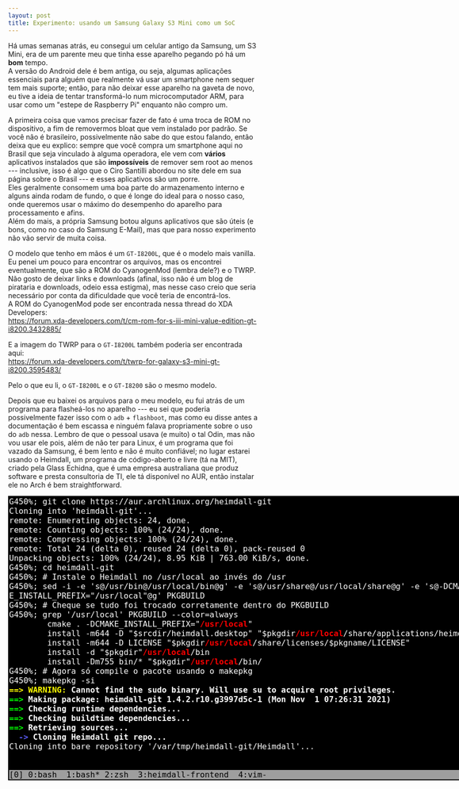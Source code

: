 ```yaml
---
layout: post
title: Experimento: usando um Samsung Galaxy S3 Mini como um SoC
---
```


Há umas semanas atrás, eu consegui um celular antigo da Samsung, um S3 Mini, era
de um parente meu que tinha esse aparelho pegando pó há um **bom** tempo.  
A versão do Android dele é bem antiga, ou seja, algumas aplicações essenciais
para alguém que realmente vá usar um smartphone nem sequer tem mais suporte;
então, para não deixar esse aparelho na gaveta de novo, eu tive a ideia de
tentar transformá-lo num microcomputador ARM, para usar como um "estepe de
Raspberry Pi" enquanto não compro um.  

A primeira coisa que vamos precisar fazer de fato é uma troca de ROM no dispositivo,
a fim de removermos bloat que vem instalado por padrão. Se você não é brasileiro,
possivelmente não sabe do que estou falando, então deixa que eu explico: sempre
que você compra um smartphone aqui no Brasil que seja vinculado à alguma
operadora, ele vem com **vários** aplicativos instalados que são **impossíveis**
de remover sem root ao menos --- inclusive, isso é algo que o Ciro Santilli
abordou no site dele em sua página sobre o Brasil --- e esses aplicativos são um
porre.  
Eles geralmente consomem uma boa parte do armazenamento interno e alguns ainda
rodam de fundo, o que é longe do ideal para o nosso caso, onde queremos usar o
máximo do desempenho do aparelho para processamento e afins.  
Além do mais, a própria Samsung botou alguns aplicativos que são úteis (e bons,
como no caso do Samsung E-Mail), mas que para nosso experimento não vão servir
de muita coisa.  

O modelo que tenho em mãos é um `GT-I8200L`, que é o modelo mais vanilla.   
Eu penei um pouco para encontrar os arquivos, mas os encontrei eventualmente,
que são a ROM do CyanogenMod (lembra dele?) e o TWRP.  
Não gosto de deixar links e downloads (afinal, isso não é um blog de pirataria e
downloads, odeio essa estigma), mas nesse caso creio que seria necessário por
conta da dificuldade que você teria de encontrá-los.  
A ROM do CyanogenMod pode ser encontrada nessa thread do XDA Developers:  
https://forum.xda-developers.com/t/cm-rom-for-s-iii-mini-value-edition-gt-i8200.3432885/  

E a imagem do TWRP para o `GT-I8200L` também poderia ser encontrada aqui:  
https://forum.xda-developers.com/t/twrp-for-galaxy-s3-mini-gt-i8200.3595483/  

Pelo o que eu li, o `GT-I8200L` e o `GT-I8200` são o mesmo modelo.  

Depois que eu baixei os arquivos para o meu modelo, eu fui atrás de um programa
para flasheá-los no aparelho --- eu sei que poderia possivelmente fazer isso com
o `adb` + `flashboot`, mas como eu disse antes a documentação é bem escassa e
ninguém falava propriamente sobre o uso do `adb` nessa. Lembro de que o pessoal
usava (e muito) o tal Odin, mas não vou usar ele pois, além de não ter para
Linux, é um programa que foi vazado da Samsung, é bem lento e não é muito
confiável; no lugar estarei usando o Heimdall, um programa de código-aberto e
livre (tá na MIT), criado pela Glass Echidna, que é uma empresa australiana que
produz software e presta consultoria de TI, ele tá disponível no AUR, então
instalar ele no Arch é bem straightforward.

 <StYlE>
  body, pre { margin: 0 }
  #vt100 {
    float: left;
    font-size: 12pt;
    border: 0px solid rgb(0.00%, 0.00%, 0.00%);
    padding: 2px;
    background: rgb(0.00%, 0.00%, 0.00%)
  }
  .ul { text-decoration: underline }
  .bd { font-weight: bold }
  .it { font-style: italic }
  .st { text-decoration: line-through }
  .lu { text-decoration: line-through underline }
  </styLe>
 
 
  <diV id='vt100'>
   <pRE><spaN class=' od ' style='color: rgb(100.00%, 100.00%, 100.00%); background: rgb(0.00%, 0.00%, 0.00%)'>G450%; git clone https://aur.archlinux.org/heimdall-git                                                                       </sPan>
<span class=' ev ' style='color: rgb(100.00%, 100.00%, 100.00%); background: rgb(0.00%, 0.00%, 0.00%)'>Cloning into 'heimdall-git'...                                                                                                </Span>
<span class=' od ' style='color: rgb(100.00%, 100.00%, 100.00%); background: rgb(0.00%, 0.00%, 0.00%)'>remote: Enumerating objects: 24, done.                                                                                        </spaN>
<SPAN class=' ev ' style='color: rgb(100.00%, 100.00%, 100.00%); background: rgb(0.00%, 0.00%, 0.00%)'>remote: Counting objects: 100% (24/24), done.                                                                                 </SPaN>
<Span class=' od ' style='color: rgb(100.00%, 100.00%, 100.00%); background: rgb(0.00%, 0.00%, 0.00%)'>remote: Compressing objects: 100% (24/24), done.                                                                              </spaN>
<sPaN class=' ev ' style='color: rgb(100.00%, 100.00%, 100.00%); background: rgb(0.00%, 0.00%, 0.00%)'>remote: Total 24 (delta 0), reused 24 (delta 0), pack-reused 0                                                                </sPan>
<sPaN class=' od ' style='color: rgb(100.00%, 100.00%, 100.00%); background: rgb(0.00%, 0.00%, 0.00%)'>Unpacking objects: 100% (24/24), 8.95 KiB | 763.00 KiB/s, done.                                                               </SPAn>
<Span class=' ev ' style='color: rgb(100.00%, 100.00%, 100.00%); background: rgb(0.00%, 0.00%, 0.00%)'>G450%; cd heimdall-git                                                                                                        </span>
<spAn class=' od ' style='color: rgb(100.00%, 100.00%, 100.00%); background: rgb(0.00%, 0.00%, 0.00%)'>G450%; # Instale o Heimdall no /usr/local ao invés do /usr                                                                    </SPaN>
<SPAN class=' od ' style='color: rgb(100.00%, 100.00%, 100.00%); background: rgb(0.00%, 0.00%, 0.00%)'>G450%; sed -i -e 's@/usr/bin@/usr/local/bin@g' -e 's@/usr/share@/usr/local/share@g' -e 's@-DCMAKE_INSTALL_PREFIX="/usr"@-DCMAK</SPAn>
<SPAN class=' ev ' style='color: rgb(100.00%, 100.00%, 100.00%); background: rgb(0.00%, 0.00%, 0.00%)'>E_INSTALL_PREFIX="/usr/local"@g' PKGBUILD                                                                                     </sPAn>
<sPAn class=' od ' style='color: rgb(100.00%, 100.00%, 100.00%); background: rgb(0.00%, 0.00%, 0.00%)'>G450%; # Cheque se tudo foi trocado corretamente dentro do PKGBUILD                                                           </SPan>
<SPaN class=' od ' style='color: rgb(100.00%, 100.00%, 100.00%); background: rgb(0.00%, 0.00%, 0.00%)'>G450%; grep '/usr/local' PKGBUILD --color=always                                                                              </SpAN>
<SpaN class=' ev ' style='color: rgb(100.00%, 100.00%, 100.00%); background: rgb(0.00%, 0.00%, 0.00%)'>        cmake . -DCMAKE_INSTALL_PREFIX="</sPan><SPan class=' ev bd ' style='color: rgb(100.00%, 0.00%, 0.00%); background: rgb(0.00%, 0.00%, 0.00%)'>/usr/local</SPaN><SPaN class=' ev ' style='color: rgb(100.00%, 100.00%, 100.00%); background: rgb(0.00%, 0.00%, 0.00%)'>"                                                                           </sPan>
<sPAn class=' od ' style='color: rgb(100.00%, 100.00%, 100.00%); background: rgb(0.00%, 0.00%, 0.00%)'>        install -m644 -D "$srcdir/heimdall.desktop" "$pkgdir</spAn><SpAN class=' od bd ' style='color: rgb(100.00%, 0.00%, 0.00%); background: rgb(0.00%, 0.00%, 0.00%)'>/usr/local</SPan><Span class=' od ' style='color: rgb(100.00%, 100.00%, 100.00%); background: rgb(0.00%, 0.00%, 0.00%)'>/share/applications/heimdall.desktop"                   </sPAn>
<SpaN class=' ev ' style='color: rgb(100.00%, 100.00%, 100.00%); background: rgb(0.00%, 0.00%, 0.00%)'>        install -m644 -D LICENSE "$pkgdir</SpAN><spAn class=' ev bd ' style='color: rgb(100.00%, 0.00%, 0.00%); background: rgb(0.00%, 0.00%, 0.00%)'>/usr/local</SpAN><SPAn class=' ev ' style='color: rgb(100.00%, 100.00%, 100.00%); background: rgb(0.00%, 0.00%, 0.00%)'>/share/licenses/$pkgname/LICENSE"                                          </sPAN>
<sPaN class=' od ' style='color: rgb(100.00%, 100.00%, 100.00%); background: rgb(0.00%, 0.00%, 0.00%)'>        install -d "$pkgdir"</sPan><spAN class=' od bd ' style='color: rgb(100.00%, 0.00%, 0.00%); background: rgb(0.00%, 0.00%, 0.00%)'>/usr/local</sPAN><spAn class=' od ' style='color: rgb(100.00%, 100.00%, 100.00%); background: rgb(0.00%, 0.00%, 0.00%)'>/bin                                                                                    </sPaN>
<SpAn class=' ev ' style='color: rgb(100.00%, 100.00%, 100.00%); background: rgb(0.00%, 0.00%, 0.00%)'>        install -Dm755 bin/* "$pkgdir"</sPan><sPAn class=' ev bd ' style='color: rgb(100.00%, 0.00%, 0.00%); background: rgb(0.00%, 0.00%, 0.00%)'>/usr/local</SpaN><spaN class=' ev ' style='color: rgb(100.00%, 100.00%, 100.00%); background: rgb(0.00%, 0.00%, 0.00%)'>/bin/                                                                         </sPan>
<sPAn class=' od ' style='color: rgb(100.00%, 100.00%, 100.00%); background: rgb(0.00%, 0.00%, 0.00%)'>G450%; # Agora só compile o pacote usando o makepkg                                                                           </SpAN>
<SpAN class=' od ' style='color: rgb(100.00%, 100.00%, 100.00%); background: rgb(0.00%, 0.00%, 0.00%)'>G450%; makepkg -si                                                                                                            </Span>
<SPaN class=' ev bd ' style='color: rgb(100.00%, 100.00%, 0.00%); background: rgb(0.00%, 0.00%, 0.00%)'>==&gt; WARNING:</sPaN><SPAN class=' ev bd ' style='color: rgb(100.00%, 100.00%, 100.00%); background: rgb(0.00%, 0.00%, 0.00%)'> Cannot find the sudo binary. Will use su to acquire root privileges.</sPAN><SPAN class=' ev ' style='color: rgb(100.00%, 100.00%, 100.00%); background: rgb(0.00%, 0.00%, 0.00%)'>                                             </sPAn>
<SPAn class=' od bd ' style='color: rgb(0.00%, 100.00%, 0.00%); background: rgb(0.00%, 0.00%, 0.00%)'>==&gt;</SPan><sPan class=' od bd ' style='color: rgb(100.00%, 100.00%, 100.00%); background: rgb(0.00%, 0.00%, 0.00%)'> Making package: heimdall-git 1.4.2.r10.g3997d5c-1 (Mon Nov  1 07:26:31 2021)</spAn><sPAn class=' od ' style='color: rgb(100.00%, 100.00%, 100.00%); background: rgb(0.00%, 0.00%, 0.00%)'>                                              </SpAn>
<SPAN class=' ev bd ' style='color: rgb(0.00%, 100.00%, 0.00%); background: rgb(0.00%, 0.00%, 0.00%)'>==&gt;</sPAn><SpAn class=' ev bd ' style='color: rgb(100.00%, 100.00%, 100.00%); background: rgb(0.00%, 0.00%, 0.00%)'> Checking runtime dependencies...</sPan><SpAN class=' ev ' style='color: rgb(100.00%, 100.00%, 100.00%); background: rgb(0.00%, 0.00%, 0.00%)'>                                                                                          </Span>
<spaN class=' od bd ' style='color: rgb(0.00%, 100.00%, 0.00%); background: rgb(0.00%, 0.00%, 0.00%)'>==&gt;</spAn><SPAn class=' od bd ' style='color: rgb(100.00%, 100.00%, 100.00%); background: rgb(0.00%, 0.00%, 0.00%)'> Checking buildtime dependencies...</sPaN><Span class=' od ' style='color: rgb(100.00%, 100.00%, 100.00%); background: rgb(0.00%, 0.00%, 0.00%)'>                                                                                        </sPAN>
<SPaN class=' ev bd ' style='color: rgb(0.00%, 100.00%, 0.00%); background: rgb(0.00%, 0.00%, 0.00%)'>==&gt;</SPAn><SPAN class=' ev bd ' style='color: rgb(100.00%, 100.00%, 100.00%); background: rgb(0.00%, 0.00%, 0.00%)'> Retrieving sources...</spaN><spAN class=' ev ' style='color: rgb(100.00%, 100.00%, 100.00%); background: rgb(0.00%, 0.00%, 0.00%)'>                                                                                                     </spAN>
<sPan class=' od bd ' style='color: rgb(36.08%, 36.08%, 100.00%); background: rgb(0.00%, 0.00%, 0.00%)'>  -&gt;</sPAN><SPaN class=' od bd ' style='color: rgb(100.00%, 100.00%, 100.00%); background: rgb(0.00%, 0.00%, 0.00%)'> Cloning Heimdall git repo...</SpAn><SpAN class=' od ' style='color: rgb(100.00%, 100.00%, 100.00%); background: rgb(0.00%, 0.00%, 0.00%)'>                                                                                             </Span>
<spAN class=' ev ' style='color: rgb(100.00%, 100.00%, 100.00%); background: rgb(0.00%, 0.00%, 0.00%)'>Cloning into bare repository '/var/tmp/heimdall-git/Heimdall'...                                                              </sPAN>
<sPan class=' od ' style='color: rgb(100.00%, 100.00%, 100.00%); background: rgb(0.00%, 0.00%, 0.00%)'>                                                                                                                              </span>
<sPAN class=' ev ' style='color: rgb(100.00%, 100.00%, 100.00%); background: rgb(0.00%, 0.00%, 0.00%)'>                                                                                                                              </spAn>
<sPAN class=' od ' style='color: rgb(0.00%, 0.00%, 0.00%); background: rgb(61.96%, 61.96%, 61.96%)'>[0] 0:bash  1:bash* 2:zsh  3:heimdall-frontend  4:vim-                                                  "G450" 07:26 01-Nov-21</sPaN>
</prE>
  </DIV>



